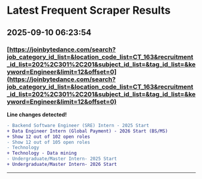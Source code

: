 # Latest Frequent Scraper Results

## 2025-09-10 06:23:54

### [https://joinbytedance.com/search?job_category_id_list=&location_code_list=CT_163&recruitment_id_list=202%2C301%2C201&subject_id_list=&tag_id_list=&keyword=Engineer&limit=12&offset=0](https://joinbytedance.com/search?job_category_id_list=&location_code_list=CT_163&recruitment_id_list=202%2C301%2C201&subject_id_list=&tag_id_list=&keyword=Engineer&limit=12&offset=0)

**Line changes detected!**

```diff
- Backend Software Engineer (SRE) Intern - 2025 Start
+ Data Engineer Intern (Global Payment) - 2026 Start (BS/MS)
+ Show 12 out of 102 open roles
- Show 12 out of 105 open roles
- Technology
+ Technology - Data mining
- Undergraduate/Master Intern- 2025 Start
+ Undergraduate/Master Intern- 2026 Start
```

---
